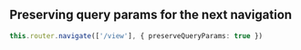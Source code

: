 ## Preserving query params for the next navigation

```typescript
this.router.navigate(['/view'], { preserveQueryParams: true })
```

